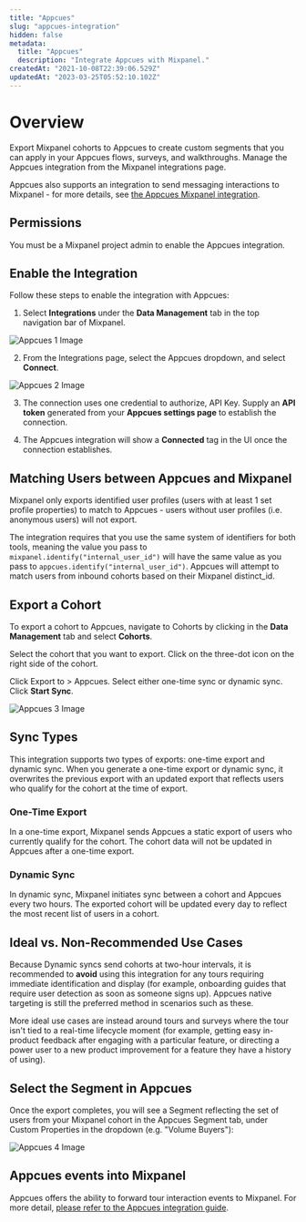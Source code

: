 ```yaml
---
title: "Appcues"
slug: "appcues-integration"
hidden: false
metadata:
  title: "Appcues"
  description: "Integrate Appcues with Mixpanel."
createdAt: "2021-10-08T22:39:06.529Z"
updatedAt: "2023-03-25T05:52:10.102Z"
---
```


# Overview

Export Mixpanel cohorts to Appcues to create custom segments that you can apply in your Appcues flows, surveys, and walkthroughs. Manage the Appcues integration from the Mixpanel integrations page.

Appcues also supports an integration to send messaging interactions to Mixpanel - for more details, see [the Appcues Mixpanel integration](https://docs.appcues.com/article/447-integrations-list#Mixpanel).

## Permissions

You must be a Mixpanel project admin to enable the Appcues integration.

## Enable the Integration

Follow these steps to enable the integration with Appcues:

1. Select **Integrations** under the **Data Management** tab in the top navigation bar of Mixpanel.

![Appcues 1 Image](https://raw.githubusercontent.com/ranic/mixpanel-docs/main/media/Other%20Bits/Cohort%20Syncs/Appcues/appcues1.png)

2. From the Integrations page, select the Appcues dropdown, and select **Connect**.

![Appcues 2 Image](https://raw.githubusercontent.com/ranic/mixpanel-docs/main/media/Other%20Bits/Cohort%20Syncs/Appcues/appcues2.png)

3. The connection uses one credential to authorize, API Key. Supply an **API token** generated from your **Appcues settings page** to establish the connection.

4. The Appcues integration will show a **Connected** tag in the UI once the connection establishes.

## Matching Users between Appcues and Mixpanel

Mixpanel only exports identified user profiles (users with at least 1 set profile properties) to match to Appcues - users without user profiles (i.e. anonymous users) will not export.

The integration requires that you use the same system of identifiers for both tools, meaning the value you pass to `mixpanel.identify("internal_user_id")` will have the same value as you pass to `appcues.identify("internal_user_id")`. Appcues will attempt to match users from inbound cohorts based on their Mixpanel distinct_id.

## Export a Cohort

To export a cohort to Appcues, navigate to Cohorts by clicking in the **Data Management** tab and select **Cohorts**.

Select the cohort that you want to export. Click on the three-dot icon on the right side of the cohort.

Click Export to > Appcues. Select either one-time sync or dynamic sync. Click **Start Sync**.

![Appcues 3 Image](https://raw.githubusercontent.com/ranic/mixpanel-docs/main/media/Other%20Bits/Cohort%20Syncs/Appcues/appcues3.png)

## Sync Types

This integration supports two types of exports: one-time export and dynamic sync. When you generate a one-time export or dynamic sync, it overwrites the previous export with an updated export that reflects users who qualify for the cohort at the time of export.

### One-Time Export

In a one-time export, Mixpanel sends Appcues a static export of users who currently qualify for the cohort. The cohort data will not be updated in Appcues after a one-time export.

### Dynamic Sync

In dynamic sync, Mixpanel initiates sync between a cohort and Appcues every two hours. The exported cohort will be updated every day to reflect the most recent list of users in a cohort.

## Ideal vs. Non-Recommended Use Cases

Because Dynamic syncs send cohorts at two-hour intervals, it is recommended to **avoid** using this integration for any tours requiring immediate identification and display (for example, onboarding guides that require user detection as soon as someone signs up). Appcues native targeting is still the preferred method in scenarios such as these.

More ideal use cases are instead around tours and surveys where the tour isn't tied to a real-time lifecycle moment (for example, getting easy in-product feedback after engaging with a particular feature, or directing a power user to a new product improvement for a feature they have a history of using).

## Select the Segment in Appcues

Once the export completes, you will see a Segment reflecting the set of users from your Mixpanel cohort in the Appcues Segment tab, under Custom Properties in the dropdown (e.g. "Volume Buyers"):

![Appcues 4 Image](https://raw.githubusercontent.com/ranic/mixpanel-docs/main/media/Other%20Bits/Cohort%20Syncs/Appcues/appcues4.png)

## Appcues events into Mixpanel

Appcues offers the ability to forward tour interaction events to Mixpanel. For more detail, [please refer to the Appcues integration guide](https://docs.appcues.com/article/447-integrations-list#Mixpanel).





